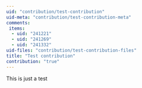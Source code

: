 ```yaml
---
uid: "contribution/test-contribution"
uid-meta: "contribution/test-contribution-meta"
comments: 
 items: 
  - uid: "241221"
  - uid: "241269"
  - uid: "241332"
uid-files: "contribution/test-contribution-files"
title: "Test contribution"
contribution: "true"
---
```


This is just a test